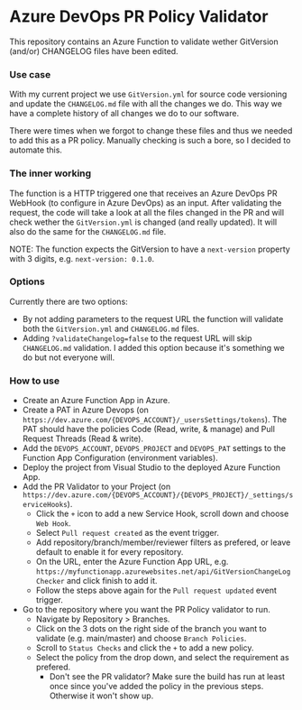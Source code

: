 # Azure DevOps PR Policy Validator
This repository contains an Azure Function to validate wether GitVersion (and/or) CHANGELOG files have been edited.

### Use case

With my current project we use `GitVersion.yml` for source code versioning and update the `CHANGELOG.md` file with all the changes we do. This way we have a complete history of all changes we do to our software.

There were times when we forgot to change these files and thus we needed to add this as a PR policy. Manually checking is such a bore, so I decided to automate this.

### The inner working

The function is a HTTP triggered one that receives an Azure DevOps PR WebHook (to configure in Azure DevOps) as an input. After validating the request, the code will take a look at all the files changed in the PR and will check wether the `GitVersion.yml` is changed (and really updated). It will also do the same for the `CHANGELOG.md` file.

NOTE: The function expects the GitVersion to have a `next-version` property with 3 digits, e.g. `next-version: 0.1.0`.

### Options

Currently there are two options:
- By not adding parameters to the request URL the function will validate both the `GitVersion.yml` and `CHANGELOG.md` files.
- Adding `?validateChangelog=false` to the request URL will skip `CHANGELOG.md` validation. I added this option because it's something we do but not everyone will. 

### How to use

- Create an Azure Function App in Azure.
- Create a PAT in Azure Devops (on `https://dev.azure.com/{DEVOPS_ACCOUNT}/_usersSettings/tokens`). The PAT should have the policies Code (Read, write, & manage) and Pull Request Threads (Read & write).
- Add the `DEVOPS_ACCOUNT`, `DEVOPS_PROJECT` and `DEVOPS_PAT` settings to the Function App Configuration (environment variables).
- Deploy the project from Visual Studio to the deployed Azure Function App.
- Add the PR Validator to your Project (on `https://dev.azure.com/{DEVOPS_ACCOUNT}/{DEVOPS_PROJECT}/_settings/serviceHooks`).
  - Click the `+` icon to add a new Service Hook, scroll down and choose `Web Hook`.
  - Select `Pull request created` as the event trigger.
  - Add repository/branch/member/reviewer filters as prefered, or leave default to enable it for every repository.
  - On the URL, enter the Azure Function App URL, e.g. `https://myfunctionapp.azurewebsites.net/api/GitVersionChangeLogChecker` and click finish to add it.
  - Follow the steps above again for the `Pull request updated` event trigger.
- Go to the repository where you want the PR Policy validator to run. 
  - Navigate by Repository > Branches.
  - Click on the 3 dots on the right side of the branch you want to validate (e.g. main/master) and choose `Branch Policies`.
  - Scroll to `Status Checks` and click the `+` to add a new policy.
  - Select the policy from the drop down, and select the requirement as prefered.
    - Don't see the PR validator? Make sure the build has run at least once since you've added the policy in the previous steps. Otherwise it won't show up.
